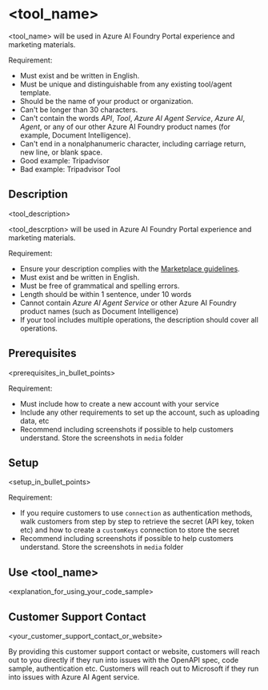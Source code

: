 # <tool_name>
<tool_name> will be used in Azure AI Foundry Portal experience and marketing materials.

Requirement:
- Must exist and be written in English.
- Must be unique and distinguishable from any existing tool/agent template.
- Should be the name of your product or organization.
- Can't be longer than 30 characters.
- Can't contain the words *API*, *Tool*, *Azure AI Agent Service*, *Azure AI*, *Agent*, or any of our other Azure AI Foundry product names (for example, Document Intelligence).
- Can't end in a nonalphanumeric character, including carriage return, new line, or blank space.
- Good example: Tripadvisor
- Bad example: Tripadvisor Tool 

## Description
<tool_description>

<tool_descrption> will be used in Azure AI Foundry Portal experience and marketing materials.
  
Requirement:
- Ensure your description complies with the [Marketplace guidelines](https://learn.microsoft.com/en-us/legal/marketplace/certification-policies#10013-description). 
- Must exist and be written in English. 
- Must be free of grammatical and spelling errors. 
- Length should be within 1 sentence, under 10 words 
- Cannot contain *Azure AI Agent Service* or other Azure AI Foundry product names (such as Document Intelligence) 
- If your tool includes multiple operations, the description should cover all operations.

## Prerequisites
<prerequisites_in_bullet_points>

Requirement:
- Must include how to create a new account with your service
- Include any other requirements to set up the account, such as uploading data, etc
- Recommend including screenshots if possible to help customers understand. Store the screenshots in `media` folder 

## Setup
<setup_in_bullet_points>

Requirement:
- If you require customers to use `connection` as authentication methods, walk customers from step by step to retrieve the secret (API key, token etc) and how to create a `customKeys` connection to store the secret
- Recommend including screenshots if possible to help customers understand. Store the screenshots in `media` folder 

## Use <tool_name>
<explanation_for_using_your_code_sample>

## Customer Support Contact
<your_customer_support_contact_or_website>

By providing this customer support contact or website, customers will reach out to you directly if they run into issues with the OpenAPI spec, code sample, authentication etc. Customers will reach out to Microsoft if they run into issues with Azure AI Agent service.
